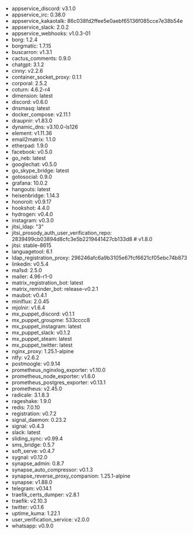 * appservice_discord: v3.1.0
* appservice_irc: 0.38.0
* appservice_kakaotalk: 86c038fd2ffee5e0aebf65136f085cce7e38b54e
* appservice_slack: 2.0.2
* appservice_webhooks: v1.0.3-01
* borg: 1.2.4
* borgmatic: 1.7.15
* buscarron: v1.3.1
* cactus_comments: 0.9.0
* chatgpt: 3.1.2
* cinny: v2.2.6
* container_socket_proxy: 0.1.1
* corporal: 2.5.2
* coturn: 4.6.2-r4
* dimension: latest
* discord: v0.6.0
* dnsmasq: latest
* docker_compose: v2.11.1
* draupnir: v1.83.0
* dynamic_dns: v3.10.0-ls126
* element: v1.11.36
* email2matrix: 1.1.0
* etherpad: 1.9.0
* facebook: v0.5.0
* go_neb: latest
* googlechat: v0.5.0
* go_skype_bridge: latest
* gotosocial: 0.9.0
* grafana: 10.0.2
* hangouts: latest
* heisenbridge: 1.14.3
* honoroit: v0.9.17
* hookshot: 4.4.0
* hydrogen: v0.4.0
* instagram: v0.3.0
* jitsi_ldap: "3"
* jitsi_prosody_auth_user_verification_repo: 2839499cb03894d8cfc3e5b2219441427cb133d8 # v1.8.0
* jitsi: stable-8615
* languagetool: 6.1
* ldap_registration_proxy: 296246afc6a9b3105e67fcf6621cf05ebc74b873
* linkedin: v0.5.4
* ma1sd: 2.5.0
* mailer: 4.96-r1-0
* matrix_registration_bot: latest
* matrix_reminder_bot: release-v0.2.1
* maubot: v0.4.1
* miniflux: 2.0.45
* mjolnir: v1.6.4
* mx_puppet_discord: v0.1.1
* mx_puppet_groupme: 533cccc8
* mx_puppet_instagram: latest
* mx_puppet_slack: v0.1.2
* mx_puppet_steam: latest
* mx_puppet_twitter: latest
* nginx_proxy: 1.25.1-alpine
* ntfy: v2.6.2
* postmoogle: v0.9.14
* prometheus_nginxlog_exporter: v1.10.0
* prometheus_node_exporter: v1.6.0
* prometheus_postgres_exporter: v0.13.1
* prometheus: v2.45.0
* radicale: 3.1.8.3
* rageshake: 1.9.0
* redis: 7.0.10
* registration: v0.7.2
* signal_daemon: 0.23.2
* signal: v0.4.3
* slack: latest
* sliding_sync: v0.99.4
* sms_bridge: 0.5.7
* soft_serve: v0.4.7
* sygnal: v0.12.0
* synapse_admin: 0.8.7
* synapse_auto_compressor: v0.1.3
* synapse_reverse_proxy_companion: 1.25.1-alpine
* synapse: v1.88.0
* telegram: v0.14.1
* traefik_certs_dumper: v2.8.1
* traefik: v2.10.3
* twitter: v0.1.6
* uptime_kuma: 1.22.1
* user_verification_service: v2.0.0
* whatsapp: v0.9.0
